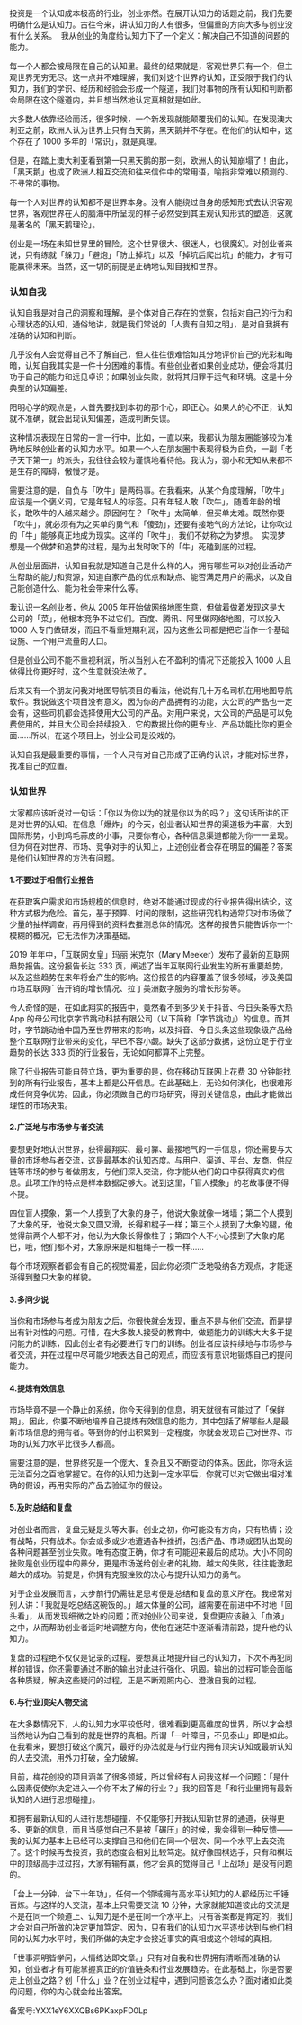投资是一个认知成本极高的行业，创业亦然。在展开认知力的话题之前，我们先要明确什么是认知力。古往今来，讲认知力的人有很多，但偏重的方向大多与创业没有什么关系。  我从创业的角度给认知力下了一个定义：解决自己不知道的问题的能力。  

每一个人都会被局限在自己的认知里。最终的结果就是，客观世界只有一个，但主观世界无穷无尽。这一点并不难理解，我们对这个世界的认知，正受限于我们的认知力，我们的学识、经历和经验会形成一个隧道，我们对事物的所有认知和判断都会局限在这个隧道内，并且想当然地认定真相就是如此。 

大多数人依靠经验而活，很多时候，一个新发现就能颠覆我们的认知。在发现澳大利亚之前，欧洲人认为世界上只有白天鹅，黑天鹅并不存在。在他们的认知中，这个存在了 1000 多年的「常识」，就是真理。 

但是，在踏上澳大利亚看到第一只黑天鹅的那一刻，欧洲人的认知崩塌了！由此，「黑天鹅」也成了欧洲人相互交流和往来信件中的常用语，喻指非常难以预测的、不寻常的事物。 

每一个人对世界的认知都不是世界本身。没有人能绕过自身的感知形式去认识客观世界，客观世界在人的脑海中所呈现的样子必然受到其主观认知形式的塑造，这就是著名的「黑天鹅理论」。 

创业是一场在未知世界里的冒险。这个世界很大、很迷人，也很魔幻。对创业者来说，只有练就「躲刀」「避炮」「防止掉坑」以及「掉坑后爬出坑」的能力，才有可能赢得未来。当然，这一切的前提是正确地认知自我和世界。 

### 认知自我 

认知自我是对自己的洞察和理解，是个体对自己存在的觉察，包括对自己的行为和心理状态的认知，通俗地讲，就是我们常说的「人贵有自知之明」，是对自我拥有准确的认知和判断。 

几乎没有人会觉得自己不了解自己，但人往往很难恰如其分地评价自己的光彩和晦暗，认知自我其实是一件十分困难的事情。有些创业者如果创业成功，便会将其归功于自己的能力和远见卓识；如果创业失败，就将其归罪于运气和环境。这是十分典型的认知偏差。 

阳明心学的观点是，人首先要找到本初的那个心，即正心。如果人的心不正，认知就不准确，就会出现认知偏差，造成判断失误。 

这种情况表现在日常的一言一行中。比如，一直以来，我都认为朋友圈能够较为准确地反映创业者的认知力水平。如果一个人在朋友圈中表现得极为自负，一副「老子天下第一」的派头，我往往会较为谨慎地看待他。我认为，弱小和无知从来都不是生存的障碍，傲慢才是。 

需要注意的是，自负与「吹牛」是两码事。在我看来，从某个角度理解，「吹牛」应该是一个褒义词，它是年轻人的标签。只有年轻人敢「吹牛」，随着年龄的增长，敢吹牛的人越来越少。原因何在？「吹牛」太简单，但买单太难。既然你要「吹牛」，就必须有为之买单的勇气和「傻劲」，还要有接地气的方法论，让你吹过的「牛」能够真正地成为现实。这样的「吹牛」，我们不妨称之为梦想。  实现梦想是一个做梦和追梦的过程，是为出发时吹下的「牛」死磕到底的过程。  

从创业层面讲，认知自我就是知道自己是什么样的人，拥有哪些可以对创业活动产生帮助的能力和资源，知道自家产品的优点和缺点、能否满足用户的需求，以及自己能创造什么、能为社会带来什么等。 

我认识一名创业者，他从 2005 年开始做网络地图生意，但做着做着发现这是大公司的「菜」，他根本竞争不过它们。百度、腾讯、阿里做网络地图，可以投入 1000 人专门做研发，而且不看重短期利润，因为这些公司都是把它当作一个基础设施、一个用户流量的入口。 

但是创业公司不能不重视利润，所以当别人在不盈利的情况下还能投入 1000 人且做得比你更好时，这个生意就没法做了。 

后来又有一个朋友问我对地图导航项目的看法，他说有几十万名司机在用地图导航软件。我说做这个项目没有意义，因为你的产品拥有的功能，大公司的产品也一定会有，这些司机都会选择使用大公司的产品。对用户来说，大公司的产品是可以免费使用的，并且大公司会持续投入，它的数据比你的更专业、产品功能比你的更全面……所以，在这个项目上，创业公司是没戏的。 

认知自我是最重要的事情，一个人只有对自己形成了正确的认识，才能对标世界，找准自己的位置。 

### 认知世界 

大家都应该听说过一句话：「你以为你以为的就是你以为的吗？」这句话所讲的正是对世界的认知。在信息「爆炸」的今天，创业者认知世界的渠道极为丰富，大到国际形势，小到鸡毛蒜皮的小事，只要你有心，各种信息渠道都能为你一一呈现。但为何在对世界、市场、竞争对手的认知上，上述创业者会存在明显的偏差？答案是他们认知世界的方法有问题。 

#### 1.不要过于相信行业报告 

在获取客户需求和市场规模的信息时，绝对不能通过现成的行业报告得出结论，这种方式极为危险。首先，基于预算、时间的限制，这些研究机构通常只对市场做了少量的抽样调查，再用得到的资料去推测总体的情况。这样的报告只能告诉你一个模糊的概况，它无法作为决策基础。 

2019 年年中，「互联网女皇」玛丽·米克尔（Mary Meeker）发布了最新的互联网趋势报告。这份报告长达 333 页，阐述了当年互联网行业发生的所有重要趋势，以及这些趋势在来年将会产生的影响。这份报告的内容覆盖了很多领域，涉及美国市场互联网广告开销的增长情况、拉丁美洲数字服务的增长形势等。 

令人奇怪的是，在如此翔实的报告中，竟然看不到多少关于抖音、今日头条等大热 App 的母公司北京字节跳动科技有限公司（以下简称「字节跳动」）的信息。而其时，字节跳动给中国乃至世界带来的影响，以及抖音、今日头条这些现象级产品给整个互联网行业带来的变化，早已不容小觑。缺失了这部分数据，这份立足于行业趋势的长达 333 页的行业报告，无论如何都算不上完整。 

除了行业报告可能自带立场，更为重要的是，你在移动互联网上花费 30 分钟能找到的所有行业报告，基本上都是公开信息。在此基础上，无论如何演化，也很难形成任何竞争优势。因此，你必须做自己的市场研究，得到关键信息，由此才能做出理性的市场决策。 

#### 2.广泛地与市场参与者交流 

要想更好地认识世界，获得最翔实、最可靠、最接地气的一手信息，你还需要与大量的市场参与者交流，这是最基本的认知态度。与用户、渠道、平台、友商、供应链等市场的参与者做朋友，与他们深入交流，你才能从他们的口中获得真实的信息。此项工作的特点是样本数据足够大。说到这里，「盲人摸象」的老故事便不得不提。 

四位盲人摸象，第一个人摸到了大象的身子，他说大象就像一堵墙；第二个人摸到了大象的牙，他说大象又圆又滑，长得和棍子一样；第三个人摸到了大象的腿，他觉得前两个人都不对，他认为大象长得像柱子；第四个人不小心摸到了大象的尾巴，哦，他们都不对，大象原来是和粗绳子一模一样…… 

每个市场观察者都会有自己的视觉偏差，因此你必须广泛地吸纳各方观点，才能逐渐得到整只大象的样貌。 

#### 3.多问少说 

当你和市场参与者成为朋友之后，你很快就会发现，重点不是与他们交流，而是提出有针对性的问题。可惜，在大多数人接受的教育中，做题能力的训练大大多于提问能力的训练，因此创业者有必要进行专门的训练。创业者应该持续地与市场参与者交流，并在过程中尽可能少地表达自己的观点，而应该有意识地锻炼自己的提问能力。 

#### 4.提炼有效信息 

市场毕竟不是一个静止的系统，你今天得到的信息，明天就很有可能过了「保鲜期」。因此，你要不断地培养自己提炼有效信息的能力，其中包括了解哪些人是最新市场信息的拥有者。等到你的付出积累到一定程度，你就会发现自己对世界、市场的认知力水平比很多人都高。 

需要注意的是，世界终究是一个庞大、复杂且又不断变动的体系。因此，你将永远无法百分之百地掌握它。在你的认知力达到一定水平后，你就可以对它做出相对准确的假设，再用实际的产品去验证你的假设。 

#### 5.及时总结和复盘 

对创业者而言，复盘无疑是头等大事。创业之初，你可能没有方向，只有热情；没有战略，只有战术。你会或多或少地遭遇各种挫折，包括产品、市场或团队出现的各种问题甚至创业失败。唯有态度正确，你才有可能迎来最后的成功。大小不同的挫败是创业历程中的养分，更是市场送给创业者的礼物。越大的失败，往往能激起越大的成功。前提是，你拥有克服挫败的决心与提升认知力的勇气。 

对于企业发展而言，大步前行仍需驻足思考便是总结和复盘的意义所在。我经常对别人讲：「我就是吃总结这碗饭的。」越大体量的公司，越需要在前进中不时地「回头看」，从而发现细微之处的问题；而对创业公司来说，复盘更应该融入「血液」之中，从而帮助创业者适时地调整方向，使他在迷茫中逐渐看清前路，提升他的认知力。 

复盘的过程绝不仅仅是记录的过程。要想真正地提升自己的认知力，下次不再犯同样的错误，你还需要通过不断的输出对此进行强化、巩固。输出的过程可能会面临各种质疑，解决这些疑问的过程，正是不断观照内心、澄澈自我的过程。 

#### 6.与行业顶尖人物交流 

在大多数情况下，人的认知力水平较低时，很难看到更高维度的世界，所以才会想当然地认为自己看到的就是世界的真相。所谓「一叶障目，不见泰山」即是如此。在我看来，要想打破这个魔咒，最好的办法就是与行业内拥有顶尖认知或最新认知的人去交流，用外力打破，全力破解。 

目前，梅花创投的项目涵盖了很多领域，所以曾经有人问我这样一个问题：「是什么因素促使你决定进入一个你不太了解的行业？」我的回答是「和行业里拥有最新认知的人进行思想碰撞」。 

和拥有最新认知的人进行思想碰撞，不仅能够打开我认知新世界的通道，获得更多、更新的信息，而且当感觉自己不是被「碾压」的时候，我会得到一种反馈——我的认知力基本上已经可以支撑自己和他们在同一个层次、同一个水平上去交流了。这个时候再去投资，我的态度会相对比较笃定。就好像围棋选手，只有和棋坛中的顶级高手过过招，大家有输有赢，他才会真的觉得自己「上战场」是没有问题的。 

「台上一分钟，台下十年功」，任何一个领域拥有高水平认知力的人都经历过千锤百炼。与这样的人交流，基本上只需要交流 10 分钟，大家就能知道彼此的交流是不是在同一个频道上、认知力是不是在同一个水平上。只有答案都是肯定的，我们才会对自己所做的决定更加笃定。因为，只有我们的认知力水平逐步达到与他们相同的认知力水平时，我们所做的决定才会接近事实的真相或这个领域的真相。 

「世事洞明皆学问，人情练达即文章。」只有对自我和世界拥有清晰而准确的认知，创业者才有可能掌握真正的价值链条和行业发展趋势。在此基础上，你是否要走上创业之路？创「什么」业？在创业过程中，遇到问题该怎么办？面对诸如此类的问题，你的内心就会给出答案。 

备案号:YXX1eY6XXQBs6PKaxpFD0Lp